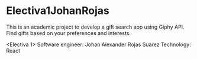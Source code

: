 # Electiva1JohanRojas
This is an academic project to develop a gift search app using Giphy API. Find gifts based on your preferences and interests.

<Electiva 1>
Software engineer: Johan Alexander Rojas Suarez
Technology: React
